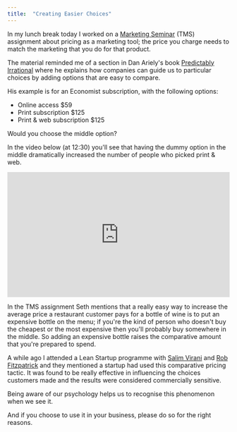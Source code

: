 ```yaml
---
title:  "Creating Easier Choices"
---
```


In my lunch break today I worked on a [Marketing Seminar](https://themarketingseminar.com/) (TMS) assignment about pricing as a marketing tool; the price you charge needs to match the marketing that you do for that product.

The material reminded me of a section in Dan Ariely's book [Predictably Irrational](https://www.amazon.com/dp/0061353248/) where he explains how companies can guide us to particular choices by adding options that are easy to compare.

His example is for an Economist subscription, with the following options:

* Online access $59
* Print subscription $125
* Print & web subscription $125

Would you choose the middle option?

In the video below (at 12:30) you'll see that having the dummy option in the middle  dramatically increased the number of people who picked print & web.

<div style="max-width:854px"><div style="position:relative;height:0;padding-bottom:56.25%"><iframe src="https://embed.ted.com/talks/dan_ariely_asks_are_we_in_control_of_our_own_decisions" width="854" height="480" style="position:absolute;left:0;top:0;width:100%;height:100%" frameborder="0" scrolling="no" allowfullscreen></iframe></div></div>


In the TMS assignment Seth mentions that a really easy way to increase the average price a restaurant customer pays for a bottle of wine is to put an expensive bottle on the menu; if you're the kind of person who doesn't buy the cheapest or the most expensive then you'll probably buy somewhere in the middle. So adding an expensive bottle raises the comparative amount that you're prepared to spend. 

A while ago I attended a Lean Startup programme with [Salim Virani](http://decisionhacks.co/salim-virani/) and [Rob Fitzpatrick](http://robfitz.com/) and they mentioned a startup had used this comparative pricing tactic. It was found to be really effective in influencing the choices customers made and the results were considered commercially sensitive.

Being aware of our psychology helps us to recognise this phenomenon when we see it. 

And if you choose to use it in your business, please do so for the right reasons.
